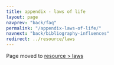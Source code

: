 ```yaml
---
title: appendix - laws of life
layout: page
navprev: "back/faq"
permalink: "/appendix-laws-of-life/"
navnext: "back/bibliography-influences"
redirect: ../resource/laws
---
```


Page moved to [resource > laws](/resource/laws/)
